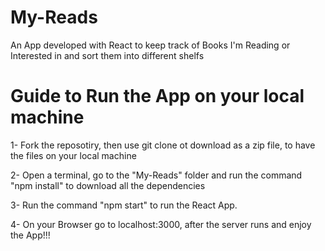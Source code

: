 # My-Reads

An App developed with React to keep track of Books I'm Reading or Interested in and sort them into different shelfs

# Guide to Run the App on your local machine

1- Fork the reposotiry, then use git clone ot download as a zip file, to have the files on your local machine

2- Open a terminal, go to the "My-Reads" folder and run the command "npm install" to download all the dependencies

3- Run the command "npm start" to run the React App.

4- On your Browser go to localhost:3000, after the server runs and enjoy the App!!!
